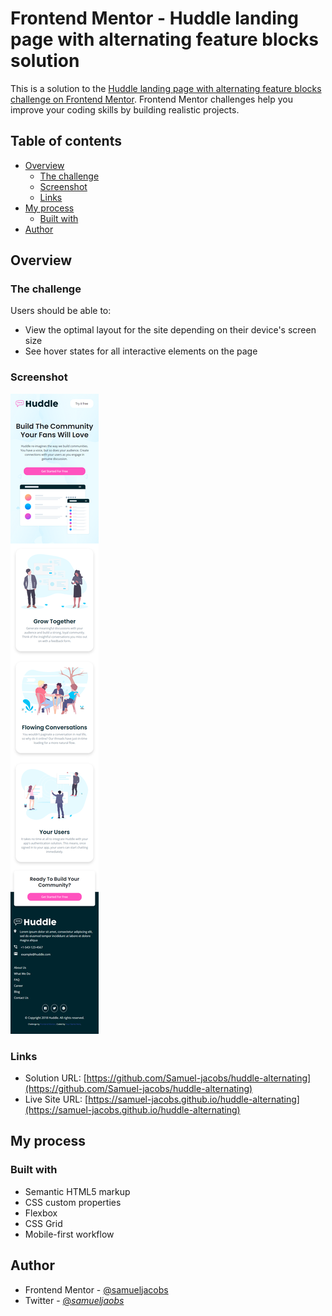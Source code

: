 # Frontend Mentor - Huddle landing page with alternating feature blocks solution

This is a solution to the [Huddle landing page with alternating feature blocks challenge on Frontend Mentor](https://www.frontendmentor.io/challenges/huddle-landing-page-with-alternating-feature-blocks-5ca5f5981e82137ec91a5100). Frontend Mentor challenges help you improve your coding skills by building realistic projects. 

## Table of contents

- [Overview](#overview)
  - [The challenge](#the-challenge)
  - [Screenshot](#screenshot)
  - [Links](#links)
- [My process](#my-process)
  - [Built with](#built-with)
- [Author](#author)


## Overview

### The challenge

Users should be able to:

- View the optimal layout for the site depending on their device's screen size
- See hover states for all interactive elements on the page

### Screenshot

![](./images/huddle-mobile.png)



### Links

- Solution URL: [https://github.com/Samuel-jacobs/huddle-alternating](https://github.com/Samuel-jacobs/huddle-alternating)
- Live Site URL: [https://samuel-jacobs.github.io/huddle-alternating](https://samuel-jacobs.github.io/huddle-alternating)

## My process

### Built with

- Semantic HTML5 markup
- CSS custom properties
- Flexbox
- CSS Grid
- Mobile-first workflow


## Author


- Frontend Mentor - [@samueljacobs](https://www.frontendmentor.io/profile/samueljacobs)
- Twitter - [@_samueljaobs_](https://www.twitter.com/_samueljacobs_)

